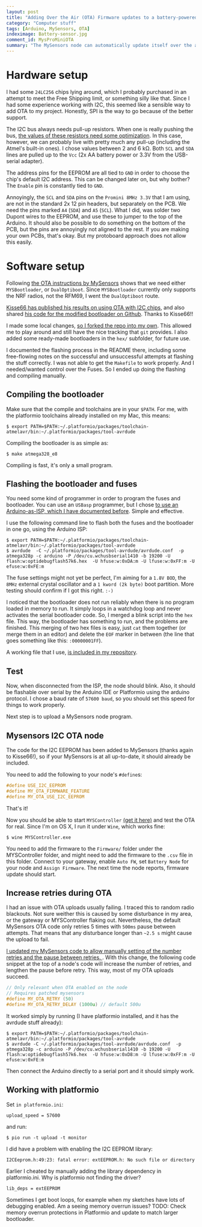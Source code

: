 ```yaml
---
layout: post
title: "Adding Over the Air (OTA) Firmware updates to a battery-powered MySensors Node"
category: "Computer stuff"
tags: [Arduino, MySensors, OTA]
indeximage: Battery-sensor.jpg
comment_id: MysProMiniOTA
summary: "The MySensors node can automatically update itself over the air, a process called OTA. Normally this is done with SPI flash chips, but I chose to use some I2C EEPROMs that I had lying around. Thankfully, some work by others has made this doable."
---
```



# Hardware setup

I had some `24LC256` chips lying around, which I probably purchased in an attempt to meet the Free Shipping limit, or something silly like that. Since I had some experience working with I2C, this seemed like a sensible way to add OTA to my project. Honestly, SPI is the way to go because of the better support.

The I2C bus always needs pull-up resistors. When one is really pushing the bus, [the values of these resistors need some optimization][i2c-R]. In this case, however, we can probably live with pretty much any pull-up (including the Atmel's built-in ones). I chose values between 2 and 6 kΩ. Both `SCL` and `SDA` lines are pulled up to the `Vcc` (2x AA battery power or 3.3V from the USB-serial adapter).

The address pins for the EEPROM are all tied to `GND` in order to choose the chip's default I2C address. This can be changed later on, but why bother?
The `Enable` pin is constantly tied to `GND`.

Annoyingly, the `SCL` and `SDA` pins on the `Promini 8MHz 3.3V` that I am using, are not in the standard 2x 12 pin headers, but separately on the PCB. We need the pins marked `A4` (`SDA`) and `A5` (`SCL`). What I did, was solder two Dupont wires to the EEPROM, and use these to jumper to the top of the Arduino. It should also be possible to do something on the bottom of the PCB, but the pins are annoyingly not aligned to the rest. If you are making your own PCBs, that's okay. But my protoboard approach does not allow this easily.

# Software setup

Following [the OTA instructions by MySensors][mys-ota] shows that we need either `MYSBootloader`, or `DualOptiboot`. Since `MYSBootloader` currently only supports the NRF radios, not the RFM69, I went the `DualOptiboot` route.

[Kisse66 has published his results on using OTA with I2C chips](https://forum.mysensors.org/topic/5259/ota-fw-update-using-i2c-eeprom), and also shared [his code for the modified bootloader on Github](https://github.com/kisse66/DualOptiboot). Thanks to Kisse66!!

I made some local changes, [so I forked the repo into my own](https://github.com/pragtich/dualoptiboot). This allowed me to play around and still have the nice tracking that `git` provides. I also added some ready-made bootloaders in the `hex/` subfolder, for future use.

I documented the flashing process in the README there, including some free-flowing notes on the successful and unsuccessful attempts at flashing the stuff correctly.  I was not able to get the `Makefile` to work properly. And I needed/wanted control over the Fuses. So I ended up doing the flashing and compiling manually.

## Compiling the bootloader

Make sure that the compile and toolchains are in your `$PATH`. For me, with the platformio toolchains already installed on my Mac, this means:

```shell
$ export PATH=$PATH:~/.platformio/packages/toolchain-atmelavr/bin:~/.platformio/packages/tool-avrdude
```

Compiling the bootloader is as simple as:

```shell
$ make atmega328_e8
```

Compiling is fast, it's only a small program.

## Flashing the bootloader and fuses

You need some kind of programmer in order to program the fuses and bootloader. You can use an `USBasp` programmer, but I chose [to use an Arduino-as-ISP, which I have documented before][isp]. Simple and effective.

I use the following command line to flash both the fuses and the bootloader in one go, using the Arduino ISP:

```shell
$ export PATH=$PATH:~/.platformio/packages/toolchain-atmelavr/bin:~/.platformio/packages/tool-avrdude
$ avrdude  -C ~/.platformio/packages/tool-avrdude/avrdude.conf  -p atmega328p -c arduino -P /dev/cu.wchusbserial1410 -b 19200 -U flash:w:optidebugflash57k6.hex  -U hfuse:w:0xDA:m -U lfuse:w:0xFF:m -U efuse:w:0xFE:m

```

The fuse settings might not yet be perfect, I'm aiming for a `1.8V BOD`, the `8MHz` external crystal oscillator and a `1 kword (2k byte)` boot partition. More testing should confirm if I got this right. `:-)`

I noticed that the bootloader does not run reliably when there is no program loaded in memory to run. It simply loops in a watchdog loop and never activates the serial bootloader code. So, I merged a blink script into the `hex` file. This way, the bootloader has something to run, and the problems are finished.
This merging of two hex files is easy, just `cat` them together (or merge them in an editor) and delete the `EOF` marker in between (the line that goes something like this: `:00000001FF`).

A working file that I use, [is included in my repository][blinkhex]. 

## Test

Now, when disconnected from the ISP, the node should blink. Also, it should be flashable over serial by the Arduino IDE or Platformio using the arduino protocol. I chose a baud rate of `57600 baud`, so you should set this speed for things to work properly.

Next step is to upload a MySensors node program.

## Mysensors I2C OTA node

The code for the I2C EEPROM has been added to MySensors (thanks again to Kisse66!), so if your MySensors is at all up-to-date, it should already be included.

You need to add the following to your node's `#define`s:

```C
#define USE_I2C_EEPROM
#define MY_OTA_FIRMWARE_FEATURE
#define MY_OTA_USE_I2C_EEPROM 
```

That's it!

Now you should be able to start `MYSController` [(get it here)][myscontroller] and test the OTA for real. Since I'm on OS X, I run it under `Wine`, which works fine:

```shell
$ wine MYSController.exe
```

You need to add the firmware to the `Firmware/` folder under the MYSController folder, and might need to add the firmware to the `.csv` file in this folder.
Connect to your gateway, enable `Auto FW`, set `Battery Node` for your node and `Assign Firmware`. The next time the node reports, firmware update should start.

## Increase retries during OTA

I had an issue with OTA uploads usually failing. I traced this to random radio blackouts. Not sure weither this is caused by some disturbance in my area, or the gateway or MYSController flaking out. Nevertheless, the default MySensors OTA code only retries 5 times with `500ms` pause between attempts. That means that any disturbance longer than `~2.5 s` might cause the upload to fail.

[I updated my MySensors code to allow manually setting of the number retries and the pause between retries. ](https://github.com/pragtich/MySensors/commit/f1f00953850aeb0101ec7fabc189ac3ac68306ea). With this change, the following code snippet at the top of a node's code will increase the number of retries, and lengthen the pause before retry. This way, most of my OTA uploads succeed.

```C
// Only relevant when OTA enabled on the node
// Requires patched mysensors
#define MY_OTA_RETRY (50)
#define MY_OTA_RETRY_DELAY (1000u) // default 500u
```





It worked simply by running (I have platformio installed, and it has the avrdude stuff already):

```shell
$ export PATH=$PATH:~/.platformio/packages/toolchain-atmelavr/bin:~/.platformio/packages/tool-avrdude
$ avrdude -C ~/.platformio/packages/tool-avrdude/avrdude.conf  -p atmega328p -c arduino -P /dev/cu.wchusbserial1410 -b 19200 -U flash:w:optidebugflash57k6.hex  -U hfuse:w:0xD8:m -U lfuse:w:0xFF:m -U efuse:w:0xFE:m
```

Then connect the Arduino directly to a serial port and it should simply work.

## Working with platformio

Set `in platformio.ini`:


```
upload_speed = 57600
```

and run:

```shell
$ pio run -t upload -t monitor
```



I did have a problem with enabling the I2C EEPROM library:

```
I2CEeprom.h:49:23: fatal error: extEEPROM.h: No such file or directory
```

Earlier I cheated by manually adding the library dependency in platformio.ini. Why is platformio not finding the driver?

```
lib_deps = extEEPROM
```

Sometimes I get boot loops, for example when my sketches have lots of debugging enabled. Am a seeing memory overrun issues?
TODO: Check memory overrun protections in Platformio and update to match larger bootloader.



[i2c-R]: http://www.ti.com/lit/an/slva689/slva689.pdf
[mys-ota]: https://www.mysensors.org/about/fota
[isp]: https://www.pragti.ch/computer%20stuff/2018/09/10/Uploading_bootloader_Pro_Mini/
[blinkhex]: https://raw.githubusercontent.com/pragtich/DualOptiboot/master/hex/optidebugflash57k6.hex
[myscontroller]: https://www.mysensors.org/controller/myscontroller
